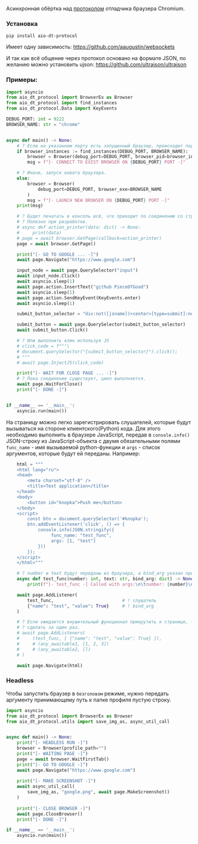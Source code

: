 Асинхронная обёртка над [протоколом](https://chromedevtools.github.io/devtools-protocol/) отладчика браузера Chromium.

### Установка
```shell
pip install aio-dt-protocol
```

Имеет одну зависимость:
https://github.com/aaugustin/websockets

И так как всё общение через протокол основано на формате JSON, по желанию можно установить ujson:
https://github.com/ultrajson/ultrajson

### Примеры:

```python
import asyncio
from aio_dt_protocol import BrowserEx as Browser
from aio_dt_protocol import find_instances
from aio_dt_protocol.Data import KeyEvents

DEBUG_PORT: int = 9222
BROWSER_NAME: str = "chrome"


async def main() -> None:
    # ? Если на указанном порту есть запущенный браузер, происходит подключение.
    if browser_instances := find_instances(DEBUG_PORT, BROWSER_NAME):
        browser = Browser(debug_port=DEBUG_PORT, browser_pid=browser_instances[DEBUG_PORT])
        msg = f"[- CONNECT TO EXIST BROWSER ON {DEBUG_PORT} PORT -]"

    # ? Иначе, запуск нового браузера.
    else:
        browser = Browser(
            debug_port=DEBUG_PORT, browser_exe=BROWSER_NAME
        )
        msg = f"[- LAUNCH NEW BROWSER ON {DEBUG_PORT} PORT -]"
    print(msg)

    # ? Будет печатать в консоль всё, что приходит по соединению со страницей.
    # ? Полезно при разработке.
    # async def action_printer(data: dict) -> None:
    #     print(data)
    # page = await browser.GetPage(callback=action_printer)
    page = await browser.GetPage()

    print("[- GO TO GOOGLE ... -]")
    await page.Navigate("https://www.google.com")

    input_node = await page.QuerySelector("input")
    await input_node.Click()
    await asyncio.sleep(1)
    await page.action.InsertText("github PieceOfGood")
    await asyncio.sleep(1)
    await page.action.SendKeyEvent(KeyEvents.enter)
    await asyncio.sleep(1)

    submit_button_selector = "div:not([jsname])>center>[type=submit]:not([jsaction])"

    submit_button = await page.QuerySelector(submit_button_selector)
    await submit_button.Click()

    # ? Или выполнить клик используя JS
    # click_code = f"""\
    # document.querySelector("{submit_button_selector}").click();
    # """
    # await page.InjectJS(click_code)

    print("[- WAIT FOR CLOSE PAGE ... -]")
    # ? Пока соединение существует, цикл выполняется.
    await page.WaitForClose()
    print("[- DONE -]")


if __name__ == '__main__':
    asyncio.run(main())
```

На страницу можно легко зарегистрировать слушателей, которые будут вызываться на стороне клиентского(Python) кода. Для этого необходимо выполнить в браузере JavaScript, передав в `console.info()` JSON-строку из JavaScript-объекта с двумя обязательными полями `func_name` - имя вызываемой python-функции и `args` - список аргументов, которые будут ей переданы. Например:

```python
    html = """
    <html lang="ru">
    <head>
        <meta charset="utf-8" />
        <title>Test application</title>
    </head>
    <body>
        <button id="knopka">Push me</button>
    </body>
    <script>
        const btn = document.querySelector('#knopka');
        btn.addEventListener('click', () => {
            console.info(JSON.stringify({
                 func_name: "test_func",
                 args: [1, "test"]
            }))
        });
    </script>
    </html>"""

    # ? number и text будут переданы из браузера, а bind_arg указан при регистрации
    async def test_func(number: int, text: str, bind_arg: dict) -> None:
        print(f"[- test_func -] Called with args:\n\tnumber: {number}\n\ttext: {text}\n\tbing_arg: {bind_arg}")

    await page.AddListener(
        test_func,                          # ! слушатель
        {"name": "test", "value": True}     # ! bind_arg
    )

    # ? Если ожидается внушительный функционал прикрутить к странице, то это можно
    # ? сделать за один раз.
    # await page.AddListeners(
    #     (test_func, [ {"name": "test", "value": True} ]),
    #     # (any_awaitable1, [1, 2, 3])
    #     # (any_awaitable2, [])
    # )

    await page.Navigate(html)
```
### Headless
Чтобы запустить браузер в `безголовом` режиме, нужно передать аргументу принимающему путь к папке профиля пустую строку.
```python
import asyncio
from aio_dt_protocol import BrowserEx as Browser
from aio_dt_protocol.utils import save_img_as, async_util_call


async def main() -> None:
    print("[- HEADLESS RUN -]")
    browser = Browser(profile_path="")
    print("[- WAITING PAGE -]")
    page = await browser.WaitFirstTab()
    print("[- GO TO GOOGLE -]")
    await page.Navigate("https://www.google.com")
    
    print("[- MAKE SCREENSHOT -]")
    await async_util_call(
        save_img_as, "google.png", await page.MakeScreenshot()
    )
    
    print("[- CLOSE BROWSER -]")
    await page.CloseBrowser()
    print("[- DONE -]")

if __name__ == '__main__':
    asyncio.run(main())

```